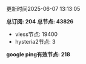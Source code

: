 更新时间2025-06-07 13:13:05

**总订阅: 204**
**总节点: 43826**
- vless节点: 19400
- hysteria2节点: 3

**google ping有效节点: 218**
